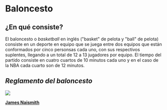 # Baloncesto 

## ¿En qué consiste?  
El baloncesto o _basketball_ en inglés ("basket" de pelota y "ball" de pelota) consiste en un deporte en equipo que se juega entre dos equipos que están conformados por cinco personsas cada uno, con sus respectivos suplentes, llegando a un total de 12 a 13 jugadores por equipo. El tiempo del partido consiste en cuatro cuartos de 10 minutos cada uno y en el caso de la NBA cada cuarto son de 12 minutos.  

## _Reglamento del baloncesto_

![](https://imagenes.elpais.com/resizer/BXeLY5YiW4kq7F7204iXedrdWv8=/414x0/filters:focal(2338x541:2348x551)/cloudfront-eu-central-1.images.arcpublishing.com/prisa/VXNGBAXOBEWJJOJ7RPT5XACHHQ.jpg)

[**James Naismith**](https://es.wikipedia.org/wiki/James_Naismith) 
